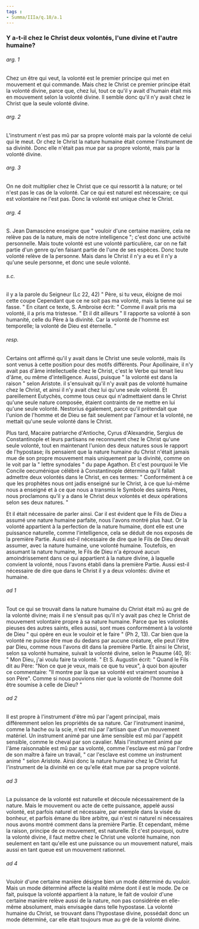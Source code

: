 ```yaml
---
tags : 
- Summa/IIIa/q.18/a.1
---
```


### Y a-t-il chez le Christ deux volontés, l'une divine et l'autre humaine?

###### arg. 1
Chez un être qui veut, la volonté est le premier principe qui met en mouvement et qui commande. Mais chez le Christ ce premier principe était la volonté divine, parce que, chez lui, tout ce qu'il y avait d'humain était mis en mouvement selon la volonté divine. Il semble donc qu'il n'y avait chez le Christ que la seule volonté divine. 

###### arg. 2
L'instrument n'est pas mû par sa propre volonté mais par la volonté de celui qui le meut. Or chez le Christ la nature humaine était comme l'instrument de sa divinité. Donc elle n'était pas mue par sa propre volonté, mais par la volonté divine. 

###### arg. 3
On ne doit multiplier chez le Christ que ce qui ressortit à la nature; or tel n'est pas le cas de la volonté. Car ce qui est naturel est nécessaire; ce qui est volontaire ne l'est pas. Donc la volonté est unique chez le Christ. 

###### arg. 4
S. Jean Damascène enseigne que " vouloir d'une certaine manière, cela ne relève pas de la nature, mais de notre intelligence "; c'est donc une activité personnelle. Mais toute volonté est une volonté particulière, car on ne fait partie d'un genre qu'en faisant partie de l'une de ses espèces. Donc toute volonté relève de la personne. Mais dans le Christ il n'y a eu et il n'y a qu'une seule personne, et donc une seule volonté. 

###### s.c.
il y a la parole du Seigneur (Lc 22, 42) " Père, si tu veux, éloigne de moi cette coupe Cependant que ce ne soit pas ma volonté, mais la tienne qui se fasse. " En citant ce texte, S. Ambroise écrit: " Comme il avait pris ma volonté, il a pris ma tristesse. " Et il dit ailleurs " Il rapporte sa volonté à son humanité, celle du Père à la divinité. Car la volonté de l'homme est temporelle; la volonté de Dieu est éternelle. " 

###### resp.
Certains ont affirmé qu'il y avait dans le Christ une seule volonté, mais ils sont venus à cette position pour des motifs différents. Pour Apollinaire, il n'y avait pas d'âme intellectuelle chez le Christ, c'est le Verbe qui tenait lieu d'âme, ou même d'intelligence. Aussi, puisque " la volonté est dans la raison " selon Aristote. il s'ensuivait qu'il n'y avait pas de volonté humaine chez le Christ, et ainsi il n'y avait chez lui qu'une seule volonté. Et pareillement Eutychès, comme tous ceux qui n'admettaient dans le Christ qu'une seule nature composée, étaient contraints de ne mettre en lui qu'une seule volonté. Nestorius également, parce qu'il prétendait que l'union de l'homme et de Dieu se fait seulement par l'amour et la volonté, ne mettait qu'une seule volonté dans le Christ. 

Plus tard, Macaire patriarche d'Antioche, Cyrus d'Alexandrie, Sergius de Constantinople et leurs partisans ne reconnurent chez le Christ qu'une seule volonté, tout en maintenant l'union des deux natures sous le rapport de l'hypostase; ils pensaient que la nature humaine du Christ n'était jamais mue de son propre mouvement mais uniquement par la divinité, comme on le voit par la " lettre synodales " du pape Agathon. Et c'est pourquoi le VIe Concile oecuménique célébré à Constantinople détermina qu'il fallait admettre deux volontés dans le Christ, en ces termes: " Conformément à ce que les prophètes nous ont jadis enseigné sur le Christ, à ce que lui-même nous a enseigné et à ce que nous a transmis le Symbole des saints Pères, nous proclamons qu'il y a dans le Christ deux volontés et deux opérations selon ses deux natures. " 

Et il était nécessaire de parler ainsi. Car il est évident que le Fils de Dieu a assumé une nature humaine parfaite, nous l'avons montré plus haut. Or la volonté appartient à la perfection de la nature humaine, dont elle est une puissance naturelle, comme l'intelligence, cela se déduit de nos exposés de la première Partie. Aussi est-il nécessaire de dire que le Fils de Dieu devait assumer, avec la nature humaine, une volonté humaine. Toutefois, en assumant la nature humaine, le Fils de Dieu n'a éprouvé aucun amoindrissement dans ce qui appartient à la nature divine, à laquelle convient la volonté, nous l'avons établi dans la première Partie. Aussi est-il nécessaire de dire que dans le Christ il y a deux volontés: divine et humaine. 

###### ad 1
Tout ce qui se trouvait dans la nature humaine du Christ était mû au gré de la volonté divine; mais il ne s'ensuit pas qu'il n'y avait pas chez le Christ de mouvement volontaire propre à sa nature humaine. Parce que les volontés pieuses des autres saints, elles aussi, sont mues conformément à la volonté de Dieu " qui opère en eux le vouloir et le faire " (Ph 2, 13). Car bien que la volonté ne puisse être mue du dedans par aucune créature, elle peut l'être par Dieu, comme nous l'avons dit dans la première Partie. Et ainsi le Christ, selon sa volonté humaine, suivait la volonté divine, selon le Psaume (40, 9): " Mon Dieu, j'ai voulu faire ta volonté. " Et S. Augustin écrit: " Quand le Fils dit au Père: "Non ce que je veux, mais ce que tu veux", à quoi bon ajouter ce commentaire: "Il montre par là que sa volonté est vraiment soumise à son Père". Comme si nous pouvions nier que la volonté de l'homme doit être soumise à celle de Dieu? " 

###### ad 2
Il est propre à l'instrument d'être mû par l'agent principal, mais différemment selon les propriétés de sa nature. Car l'instrument inanimé, comme la hache ou la scie, n'est mû par l'artisan que d'un mouvement matériel. Un instrument animé par une âme sensible est mû par l'appétit sensible, comme le cheval par son cavalier. Mais l'instrument animé par l'âme raisonnable est mû par sa volonté, comme l'esclave est mû par l'ordre de son maître à faire un travail, " car l'esclave est comme un instrument animé " selon Aristote. Ainsi donc la nature humaine chez le Christ fut l'instrument de la divinité en ce qu'elle était mue par sa propre volonté. 

###### ad 3
La puissance de la volonté est naturelle et découle nécessairement de la nature. Mais le mouvement ou acte de cette puissance, appelé aussi volonté, est parfois naturel et nécessaire, par exemple dans la visée du bonheur, et parfois émane du libre arbitre, qui n'est ni naturel ni nécessaires nous avons montré comment dans la première Partie. Et cependant, même la raison, principe de ce mouvement, est naturelle. Et c'est pourquoi, outre la volonté divine, il faut mettre chez le Christ une volonté humaine, non seulement en tant qu'elle est une puissance ou un mouvement naturel, mais aussi en tant queue est un mouvement rationnel. 

###### ad 4
Vouloir d'une certaine manière désigne bien un mode déterminé du vouloir. Mais un mode déterminé affecte la réalité même dont il est le mode. De ce fait, puisque la volonté appartient à la nature, le fait de vouloir d'une certaine manière relève aussi de la nature, non pas considérée en elle-même absolument, mais envisagée dans telle hypostase. La volonté humaine du Christ, se trouvant dans l'hypostase divine, possédait donc un mode déterminé, car elle était toujours mue au gré de la volonté divine. 

